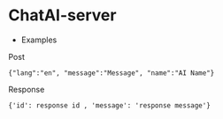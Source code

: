 # ChatAI-server


- Examples

Post
```
{"lang":"en", "message":"Message", "name":"AI Name"}
```

Response
```
{'id': response id , 'message': 'response message'}
```